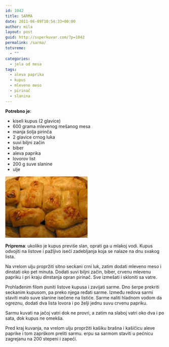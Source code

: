 ```yaml
---
id: 1042
title: SARMA
date: 2011-06-09T10:54:33+00:00
author: mila
layout: post
guid: http://superkuvar.com/?p=1042
permalink: /sarma/
totvreme:
  - ""
categories:
  - jela od mesa
tags:
  - aleva paprika
  - kupus
  - mleveno meso
  - pirinač
  - slanina
---
```

**Potrebno je**:

  * kiseli kupus (2 glavice)
  * 600 grama mlevenog mešanog mesa
  * manja šolja pirinča
  * 2 glavice crnog luka
  * suvi biljni začin
  * biber
  * aleva paprika
  * lovorov list
  * 200 g suve slanine
  * ulje

<img class="alignnone size-full wp-image-1043" title="sarma" src="/wp-content/uploads/2011/06/sarma.jpg" alt="" width="260" height="194" /> 

**Priprema**: ukoliko je kupus previše slan, oprati ga u mlakoj vodi. Kupus odvojiti na listove i pažljivo iseći zadebljanja koja se nalaze na dnu svakog lista.

Na vrelom ulju propržiti sitno seckani crni luk, zatim dodati mleveno meso i dinstati oko pet minuta. Dodati suvi biljni začin, biber, crvenu mlevenu papriku i pri kraju dinstanja opran pirinač. Sve izmešati i skloniti sa vatre.

Prohlađenim filom puniti listove kupusa i zavijati sarme. Dno šerpe prekriti seckanim kupusom, pa preko njega ređati sarme. Između redova sarmi staviti malo suve slanine isečene na listiće. Sarme naliti hladnom vodom da ogreznu, dodati dva lista lovora i po želji jednu suvu crvenu papriku.

Sarmu kuvati na jačoj vatri dok ne provri, a zatim na slaboj vatri oko dva i po sata, dok kupus ne omekša.

Pred kraj kuvanja, na vrelom ulju propržiti kašiku brašna i kašičicu aleve paprike i tom zaprškom preliti sarmu.  erpu sa sarmom staviti u pećnicu zagrejanu na 200 stepeni i zapeći.